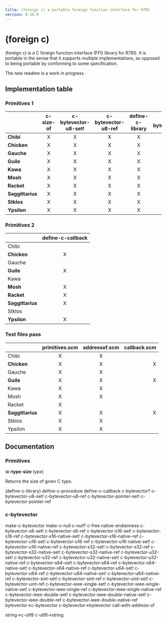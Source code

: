 ```yaml
---
title: (foreign c) a portable foreign function interface for R7RS
version: 0.10.0
---
```


# (foreign c)

(foreign c) is a C foreign function interface (FFI) library for R7RS. It is
portable in the sense that it supports multiple implementations, as opposed to
being portable by conforming to some specification.

The new readme is a work in progress.

## Implementation table

### Primitives 1

|                  | c-size-of    | c-bytevector-u8-set! |c-bytevector-u8-ref | define-c-library    | c-bytevector? | define-c-procedure  |
|------------------|:------------:|:--------------------:|:------------------:|:-------------------:|:-------------:|:-------------------:|
| **Chibi**        | X            | X                    |X                   | X                   | X             | X                   |
| **Chicken**      | X            | X                    |X                   | X                   | X             | X                   |
| **Gauche**       | X            | X                    |X                   | X                   | X             | X                   |
| **Guile**        | X            | X                    |X                   | X                   | X             | X                   |
| **Kawa**         | X            | X                    |X                   | X                   | X             | X                   |
| **Mosh**         | X            | X                    |X                   | X                   | X             | X                   |
| **Racket**       | X            | X                    |X                   | X                   | X             | X                   |
| **Saggittarius** | X            | X                    |X                   | X                   | X             | X                   |
| **Stklos**       | X            | X                    |X                   | X                   | X             | X                   |
| **Ypsilon**      | X            | X                    |X                   | X                   | X             | X                   |

### Primitives 2

|                  | define-c-callback |
|------------------|:-----------------:|
| Chibi            |                   |
| **Chicken**      | X                 |
| Gauche           |                   |
| **Guile**        | X                 |
| Kawa             |                   |
| **Mosh**         | X                 |
| **Racket**       | X                 |
| **Saggittarius** | X                 |
| Stklos           |                   |
| **Ypsilon**      | X                 |

### Test files pass

|                  | primitives.scm | addressof.scm | callback.scm |
|------------------|:--------------:|:-------------:|-------------:|
| Chibi            | X              | X             |              |
| **Chicken**      | X              | X             | X            |
| Gauche           | X              | X             |              |
| **Guile**        | X              | X             | X            |
| Kawa             | X              | X             |              |
| Mosh             | X              | X             |              |
| Racket           | X              |               |              |
| **Saggittarius** | X              | X             | X            |
| Stklos           | X              | X             |              |
| Ypsilon          | X              | X             |              |


## Documentation

### Primitives

(**c-type-size** _type_)

Returns the size of given C type.

(define-c-library)
define-c-procedure
define-c-callback
c-bytevector?
c-bytevector-u8-set!
c-bytevector-u8-ref
c-bytevector-pointer-set!
c-bytevector-pointer-ref


### c-bytevector
make-c-bytevector
make-c-null
c-null?
c-free
native-endianness
c-bytevector-s8-set!
c-bytevector-s8-ref
c-bytevector-s16-set!
c-bytevector-s16-ref
c-bytevector-s16-native-set!
c-bytevector-s16-native-ref
c-bytevector-u16-set!
c-bytevector-u16-ref
c-bytevector-u16-native-set!
c-bytevector-u16-native-ref
c-bytevector-s32-set!
c-bytevector-s32-ref
c-bytevector-s32-native-set!
c-bytevector-s32-native-ref
c-bytevector-u32-set!
c-bytevector-u32-ref
c-bytevector-u32-native-set!
c-bytevector-u32-native-ref
c-bytevector-s64-set!
c-bytevector-s64-ref
c-bytevector-s64-native-set!
c-bytevector-s64-native-ref
c-bytevector-u64-set!
c-bytevector-u64-ref
c-bytevector-u64-native-set!
c-bytevector-u64-native-ref
c-bytevector-sint-set!
c-bytevector-sint-ref
c-bytevector-uint-set!
c-bytevector-uint-ref
c-bytevector-ieee-single-set!
c-bytevector-ieee-single-native-set!
c-bytevector-ieee-single-ref
c-bytevector-ieee-single-native-ref
c-bytevector-ieee-double-set!
c-bytevector-ieee-double-native-set!
c-bytevector-ieee-double-ref
c-bytevector-ieee-double-native-ref
bytevector->c-bytevector
c-bytevector->bytevector
call-with-address-of

string->c-utf8
c-utf8->string

